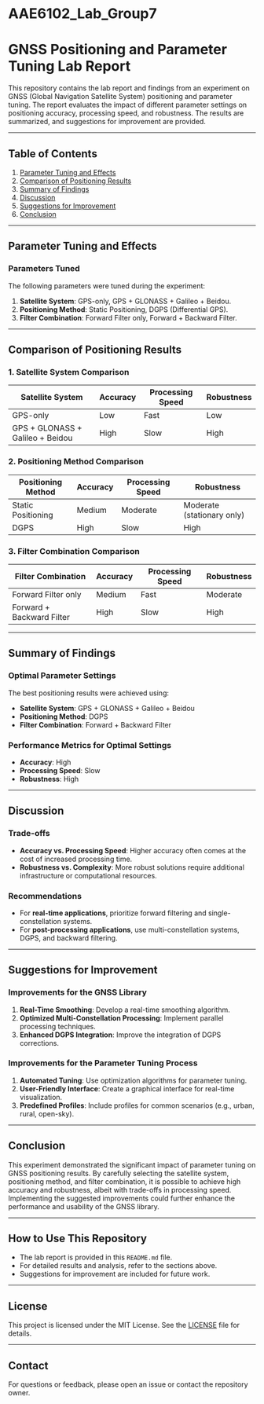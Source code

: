# AAE6102_Lab_Group7
# GNSS Positioning and Parameter Tuning Lab Report

This repository contains the lab report and findings from an experiment on GNSS (Global Navigation Satellite System) positioning and parameter tuning. The report evaluates the impact of different parameter settings on positioning accuracy, processing speed, and robustness. The results are summarized, and suggestions for improvement are provided.

---

## **Table of Contents**
1. [Parameter Tuning and Effects](#parameter-tuning-and-effects)
2. [Comparison of Positioning Results](#comparison-of-positioning-results)
3. [Summary of Findings](#summary-of-findings)
4. [Discussion](#discussion)
5. [Suggestions for Improvement](#suggestions-for-improvement)
6. [Conclusion](#conclusion)

---

## **Parameter Tuning and Effects**

### **Parameters Tuned**
The following parameters were tuned during the experiment:
1. **Satellite System**: GPS-only, GPS + GLONASS + Galileo + Beidou.
2. **Positioning Method**: Static Positioning, DGPS (Differential GPS).
3. **Filter Combination**: Forward Filter only, Forward + Backward Filter.

---

## **Comparison of Positioning Results**

### **1. Satellite System Comparison**

| **Satellite System**       | **Accuracy** | **Processing Speed** | **Robustness**       |
|----------------------------|--------------|----------------------|----------------------|
| GPS-only                            | Low          | Fast                 | Low                  |
| GPS + GLONASS + Galileo + Beidou    | High         | Slow                 | High                 |

### **2. Positioning Method Comparison**

| **Positioning Method**     | **Accuracy** | **Processing Speed** | **Robustness**       |
|----------------------------|--------------|----------------------|----------------------|
| Static Positioning         | Medium       | Moderate             | Moderate (stationary only) |
| DGPS                       | High         | Slow                 | High                 |

### **3. Filter Combination Comparison**

| **Filter Combination**      | **Accuracy** | **Processing Speed** | **Robustness**       |
|-----------------------------|--------------|----------------------|----------------------|
| Forward Filter only         | Medium       | Fast                 | Moderate             |
| Forward + Backward Filter   | High         | Slow                 | High                 |

---

## **Summary of Findings**

### **Optimal Parameter Settings**
The best positioning results were achieved using:
- **Satellite System**: GPS + GLONASS + Galileo + Beidou
- **Positioning Method**: DGPS
- **Filter Combination**: Forward + Backward Filter

### **Performance Metrics for Optimal Settings**
- **Accuracy**: High
- **Processing Speed**: Slow
- **Robustness**: High

---

## **Discussion**

### **Trade-offs**
- **Accuracy vs. Processing Speed**: Higher accuracy often comes at the cost of increased processing time.
- **Robustness vs. Complexity**: More robust solutions require additional infrastructure or computational resources.

### **Recommendations**
- For **real-time applications**, prioritize forward filtering and single-constellation systems.
- For **post-processing applications**, use multi-constellation systems, DGPS, and backward filtering.

---

## **Suggestions for Improvement**

### **Improvements for the GNSS Library**
1. **Real-Time Smoothing**: Develop a real-time smoothing algorithm.
2. **Optimized Multi-Constellation Processing**: Implement parallel processing techniques.
3. **Enhanced DGPS Integration**: Improve the integration of DGPS corrections.

### **Improvements for the Parameter Tuning Process**
1. **Automated Tuning**: Use optimization algorithms for parameter tuning.
2. **User-Friendly Interface**: Create a graphical interface for real-time visualization.
3. **Predefined Profiles**: Include profiles for common scenarios (e.g., urban, rural, open-sky).

---

## **Conclusion**
This experiment demonstrated the significant impact of parameter tuning on GNSS positioning results. By carefully selecting the satellite system, positioning method, and filter combination, it is possible to achieve high accuracy and robustness, albeit with trade-offs in processing speed. Implementing the suggested improvements could further enhance the performance and usability of the GNSS library.

---

## **How to Use This Repository**
- The lab report is provided in this `README.md` file.
- For detailed results and analysis, refer to the sections above.
- Suggestions for improvement are included for future work.

---

## **License**
This project is licensed under the MIT License. See the [LICENSE](LICENSE) file for details.

---

## **Contact**
For questions or feedback, please open an issue or contact the repository owner.
